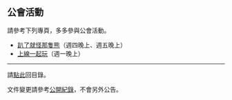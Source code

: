 ## 公會活動

請參考下列專頁，多多參與公會活動。

- [趴了就怪那隻熊](https://badbadweather.github.io/raid.html)（週四晚上、週五晚上）
- [上線一起玩](https://badbadweather.github.io/mon.html)（週一晚上）

--- 

請[點此](https://badbadweather.github.io/)回目錄。

文件變更請參考[公開紀錄](https://github.com/badbadweather/badbadweather.github.io/commits/master/activities.md)，不會另外公告。

